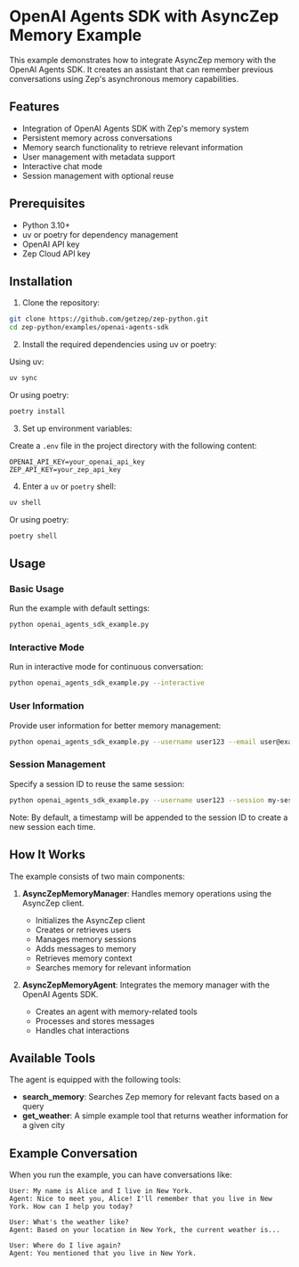 # OpenAI Agents SDK with AsyncZep Memory Example

This example demonstrates how to integrate AsyncZep memory with the OpenAI Agents SDK. It creates an assistant that can remember previous conversations using Zep's asynchronous memory capabilities.

## Features

- Integration of OpenAI Agents SDK with Zep's memory system
- Persistent memory across conversations
- Memory search functionality to retrieve relevant information
- User management with metadata support
- Interactive chat mode
- Session management with optional reuse

## Prerequisites

- Python 3.10+
- uv or poetry for dependency management
- OpenAI API key
- Zep Cloud API key

## Installation

1. Clone the repository:

```bash
git clone https://github.com/getzep/zep-python.git
cd zep-python/examples/openai-agents-sdk
```

2. Install the required dependencies using uv or poetry:

Using uv:

```bash
uv sync
```

Or using poetry:

```bash
poetry install
```

3. Set up environment variables:

Create a `.env` file in the project directory with the following content:

```
OPENAI_API_KEY=your_openai_api_key
ZEP_API_KEY=your_zep_api_key
```

4. Enter a `uv` or `poetry` shell:

```bash
uv shell
```

Or using poetry:

```bash
poetry shell
```

## Usage

### Basic Usage

Run the example with default settings:

```bash
python openai_agents_sdk_example.py
```

### Interactive Mode

Run in interactive mode for continuous conversation:

```bash
python openai_agents_sdk_example.py --interactive
```

### User Information

Provide user information for better memory management:

```bash
python openai_agents_sdk_example.py --username user123 --email user@example.com --firstname John --lastname Doe
```

### Session Management

Specify a session ID to reuse the same session:

```bash
python openai_agents_sdk_example.py --username user123 --session my-session-id
```

Note: By default, a timestamp will be appended to the session ID to create a new session each time.

## How It Works

The example consists of two main components:

1. **AsyncZepMemoryManager**: Handles memory operations using the AsyncZep client.

   - Initializes the AsyncZep client
   - Creates or retrieves users
   - Manages memory sessions
   - Adds messages to memory
   - Retrieves memory context
   - Searches memory for relevant information

2. **AsyncZepMemoryAgent**: Integrates the memory manager with the OpenAI Agents SDK.
   - Creates an agent with memory-related tools
   - Processes and stores messages
   - Handles chat interactions

## Available Tools

The agent is equipped with the following tools:

- **search_memory**: Searches Zep memory for relevant facts based on a query
- **get_weather**: A simple example tool that returns weather information for a given city

## Example Conversation

When you run the example, you can have conversations like:

```
User: My name is Alice and I live in New York.
Agent: Nice to meet you, Alice! I'll remember that you live in New York. How can I help you today?

User: What's the weather like?
Agent: Based on your location in New York, the current weather is...

User: Where do I live again?
Agent: You mentioned that you live in New York.
```
